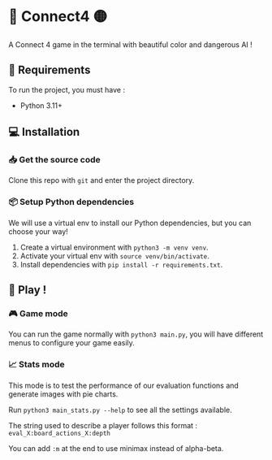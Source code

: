# 🔴 Connect4 🟡

A Connect 4 game in the terminal with beautiful color and dangerous AI !

## 📝 Requirements

To run the project, you must have :

- Python 3.11+

## 💻 Installation

### 📥 Get the source code

Clone this repo with `git` and enter the project directory.

### 📦 Setup Python dependencies

We will use a virtual env to install our Python dependencies, but you can choose
your way!

1. Create a virtual environment with `python3 -m venv venv`.
2. Activate your virtual env with `source venv/bin/activate`.
3. Install dependencies with `pip install -r requirements.txt`.

## 🏁 Play !

### 🎮 Game mode

You can run the game normally with `python3 main.py`, you will have different
menus to configure your game easily.

### 📈 Stats mode

This mode is to test the performance of our evaluation functions and generate
images with pie charts.

Run `python3 main_stats.py --help` to see all the settings available.

The string used to describe a player follows this format :
`eval_X:board_actions_X:depth`

You can add `:m` at the end to use minimax instead of alpha-beta.
